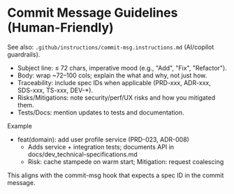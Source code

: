 # Commit Message Guidelines (Human-Friendly)

See also: `.github/instructions/commit-msg.instructions.md` (AI/copilot guardrails).

- Subject line: ≤ 72 chars, imperative mood (e.g., "Add", "Fix", "Refactor").
- Body: wrap ~72–100 cols; explain the what and why, not just how.
- Traceability: include spec IDs when applicable (PRD-xxx, ADR-xxx, SDS-xxx, TS-xxx, DEV-*).
- Risks/Mitigations: note security/perf/UX risks and how you mitigated them.
- Tests/Docs: mention updates to tests and documentation.

Example
- feat(domain): add user profile service (PRD-023, ADR-008)
  - Adds service + integration tests; documents API in docs/dev_technical-specifications.md
  - Risk: cache stampede on warm start; Mitigation: request coalescing

This aligns with the commit-msg hook that expects a spec ID in the commit message.
